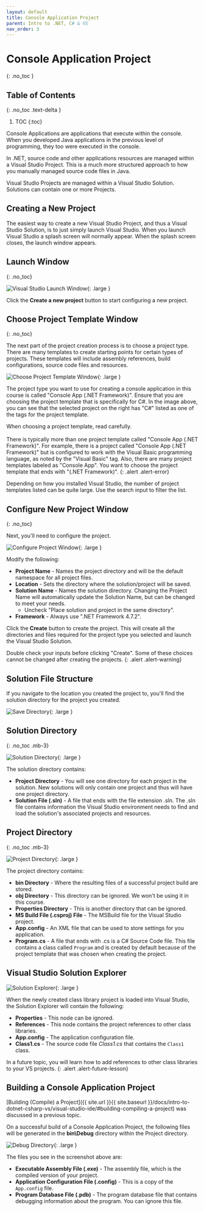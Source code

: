 ```yaml
---
layout: default
title: Console Application Project
parent: Intro to .NET, C# & VS
nav_order: 3
---
```


# Console Application Project
{: .no_toc }

## Table of Contents
{: .no_toc .text-delta }

1. TOC
{:toc}

Console Applications are applications that execute within the console. When you developed Java applications in the previous level of programming, they too were executed in the console.

In .NET, source code and other applications resources are managed within a Visual Studio Project. This is a much more structured approach to how you manually managed source code files in Java.

Visual Studio Projects are managed within a Visual Studio Solution.  Solutions can contain one or more Projects.

## Creating a New Project

The easiest way to create a new Visual Studio Project, and thus a Visual Studio Solution, is to just simply launch Visual Studio. When you launch Visual Studio a splash screen will normally appear. When the splash screen closes, the launch window appears.

## Launch Window
{: .no_toc}

![Visual Studio Launch Window](../images/console-application-project/launch-screen.png){: .large }

Click the **Create a new project** button to start configuring a new project.

## Choose Project Template Window
{: .no_toc}

The next part of the project creation process is to choose a project type. There are many templates to create starting points for certain types of projects. These templates will include assembly references, build configurations, source code files and resources.

![Choose Project Template Window](../images/console-application-project/choose-project-template-screen.png){: .large }

The project type you want to use for creating a console application in this course is called "Console App (.NET Framework)". Ensure that you are choosing the project template that is specifically for C#. In the image above, you can see that the selected project on the right has "C#" listed as one of the tags for the project template.

When choosing a project template, read carefully.<br /><br /> There is typically more than one project template called "Console App (.NET Framework)". For example, there is a project called "Console App (.NET Framework)" but is configured to work with the Visual Basic programming language, as noted by the "Visual Basic" tag. Also, there are many project templates labeled as "Console App". You want to choose the project template that ends with "(.NET Framework)".
{: .alert .alert-error}

Depending on how you installed Visual Studio, the number of project templates listed can be quite large. Use the search input to filter the list.

## Configure New Project Window
{: .no_toc}

Next, you'll need to configure the project.

![Configure Project Window](../images/console-application-project/configure-project-screen.png){: .large }

Modify the following:

* **Project Name** - Names the project directory and will be the default namespace for all project files.
* **Location** - Sets the directory where the solution/project will be saved.
* **Solution Name** - Names the solution directory. Changing the Project Name will automatically update the Solution Name, but can be changed to meet your needs.
    - Uncheck "Place solution and project in the same directory".
* **Framework** - Always use ".NET Framework 4.7.2".

Click the **Create** button to create the project.  This will create all the directories and files required for the project type you selected and launch the Visual Studio Solution.

Double check your inputs before clicking "Create". Some of these choices cannot be changed after creating the projects.
{: .alert .alert-warning}

## Solution File Structure

If you navigate to the location you created the project to, you'll find the solution directory for the project you created.

![Save Directory](../images/console-application-project/repo-directory.png){: .large }

## Solution Directory
{: .no_toc .mb-3}

![Solution Directory](../images/console-application-project/solution-directory.png){: .large }

The solution directory contains:

* **Project Directory** - You will see one directory for each project in the solution. New solutions will only contain one project and thus will have one project directory.
* **Solution File (.sln)** - A file that ends with the file extension .sln. The .sln file contains information the Visual Studio environment needs to find and load the solution's associated projects and resources.

## Project Directory
{: .no_toc .mb-3}

![Project Directory](../images/console-application-project/project-directory.png){: .large }

The project directory contains:

* **bin Directory** - Where the resulting files of a successful project build are stored.
* **obj Directory** - This directory can be ignored. We won't be using it in this course.
* **Properties Directory** - This is another directory that can be ignored.
* **MS Build File (.csproj) File** - The MSBuild file for the Visual Studio project.
* **App.config** - An XML file that can be used to store settings for you application.
* **Program.cs** - A file that ends with .cs is a C# Source Code file. This file contains a class called `Program` and is created by default because of the project template that was chosen when creating the project.

## Visual Studio Solution Explorer

![Solution Explorer](../images/console-application-project/solution-explorer.png){: .large }

When the newly created class library project is loaded into Visual Studio, the Solution Explorer will contain the following:

* **Properties** - This node can be ignored.
* **References** - This node contains the project references to other class libraries.
* **App.config** - The application configuration file.
* **Class1.cs** - The source code file _Class1.cs_ that contains the `Class1` class.

In a future topic, you will learn how to add references to other class libraries to your VS projects.
{: .alert .alert-future-lesson}

## Building a Console Application Project

[Building (Compile) a Project]({{ site.url }}{{ site.baseurl }}/docs/intro-to-dotnet-csharp-vs/visual-studio-ide/#building-compiling-a-project) was discussed in a previous topic.

On a successful build of a Console Application Project, the following files will be generated in the **bin\Debug** directory within the Project directory.

![Debug Directory](../images/console-application-project/debug-directory.png){: .large }

The files you see in the screenshot above are:

* **Executable Assembly File (.exe)** - The assembly file, which is the compiled version of your project.
* **Application Configuration File (.config)** - This is a copy of the `App.config` file.
* **Program Database File (.pdb)** - The program database file that contains debugging information about the program. You can ignore this file.